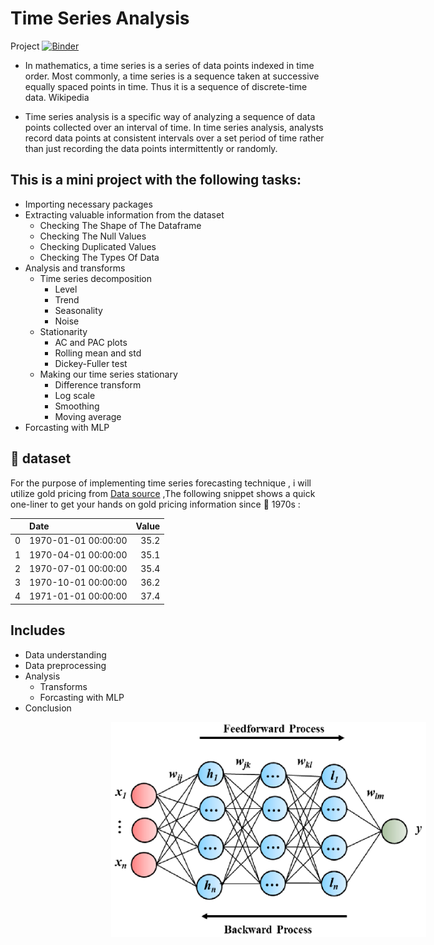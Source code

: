 # Time Series Analysis

Project
[![Binder](https://mybinder.org/badge_logo.svg)](https://mybinder.org/v2/gh/Asma-Zahouani/TimeSeriesProject/master?labpath=index.ipynb
)

- In mathematics, a time series is a series of data points indexed in time order. Most commonly, a time series is a sequence taken at successive equally spaced points in time. Thus it is a sequence of discrete-time data. Wikipedia

- Time series analysis is a specific way of analyzing a sequence of data points collected over an interval of time. In time series analysis, analysts record data points at consistent intervals over a set period of time rather than just recording the data points intermittently or randomly.

## This is a mini project with the following tasks:
* Importing necessary packages
* Extracting valuable information from the dataset
  * Checking The Shape of The Dataframe
  * Checking The Null Values
  * Checking Duplicated Values
  * Checking The Types Of Data
* Analysis and transforms
  * Time series decomposition
    * Level
    * Trend
    * Seasonality
    * Noise
  * Stationarity
    * AC and PAC plots
    * Rolling mean and std
    * Dickey-Fuller test
  * Making our time series stationary
    * Difference transform
    * Log scale
    * Smoothing
    * Moving average
* Forcasting with MLP

  

## :file_folder: dataset
For the purpose of implementing time series forecasting technique , i will utilize gold pricing from  [Data source](https://data.nasdaq.com/) ,The following snippet shows a quick one-liner to get your hands on gold pricing
information since :date: 1970s :

|    | Date                |   Value |
|---:|:--------------------|--------:|
|  0 | 1970-01-01 00:00:00 |    35.2 |
|  1 | 1970-04-01 00:00:00 |    35.1 |
|  2 | 1970-07-01 00:00:00 |    35.4 |
|  3 | 1970-10-01 00:00:00 |    36.2 |
|  4 | 1971-01-01 00:00:00 |    37.4 |




## Includes
* Data understanding
* Data preprocessing
* Analysis
  * Transforms
  * Forcasting with MLP
* Conclusion






<img src="images/MLP.png"
     alt="Markdown Monster icon"
     style=" width:fit-content !important;margin-left:32% !important;" />


